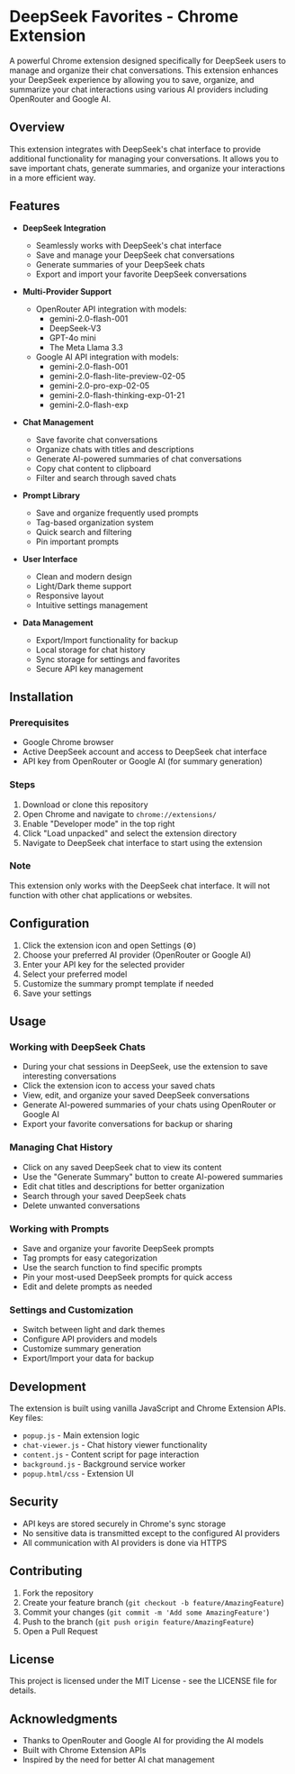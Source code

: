 # DeepSeek Favorites - Chrome Extension

A powerful Chrome extension designed specifically for DeepSeek users to manage and organize their chat conversations. This extension enhances your DeepSeek experience by allowing you to save, organize, and summarize your chat interactions using various AI providers including OpenRouter and Google AI.

## Overview

This extension integrates with DeepSeek's chat interface to provide additional functionality for managing your conversations. It allows you to save important chats, generate summaries, and organize your interactions in a more efficient way.

## Features

- **DeepSeek Integration**
  - Seamlessly works with DeepSeek's chat interface
  - Save and manage your DeepSeek chat conversations
  - Generate summaries of your DeepSeek chats
  - Export and import your favorite DeepSeek conversations

- **Multi-Provider Support**
  - OpenRouter API integration with models:
    - gemini-2.0-flash-001
    - DeepSeek-V3
    - GPT-4o mini
    - The Meta Llama 3.3
  - Google AI API integration with models:
    - gemini-2.0-flash-001
    - gemini-2.0-flash-lite-preview-02-05
    - gemini-2.0-pro-exp-02-05
    - gemini-2.0-flash-thinking-exp-01-21
    - gemini-2.0-flash-exp

- **Chat Management**
  - Save favorite chat conversations
  - Organize chats with titles and descriptions
  - Generate AI-powered summaries of chat conversations
  - Copy chat content to clipboard
  - Filter and search through saved chats

- **Prompt Library**
  - Save and organize frequently used prompts
  - Tag-based organization system
  - Quick search and filtering
  - Pin important prompts

- **User Interface**
  - Clean and modern design
  - Light/Dark theme support
  - Responsive layout
  - Intuitive settings management

- **Data Management**
  - Export/Import functionality for backup
  - Local storage for chat history
  - Sync storage for settings and favorites
  - Secure API key management

## Installation

### Prerequisites
- Google Chrome browser
- Active DeepSeek account and access to DeepSeek chat interface
- API key from OpenRouter or Google AI (for summary generation)

### Steps
1. Download or clone this repository
2. Open Chrome and navigate to `chrome://extensions/`
3. Enable "Developer mode" in the top right
4. Click "Load unpacked" and select the extension directory
5. Navigate to DeepSeek chat interface to start using the extension

### Note
This extension only works with the DeepSeek chat interface. It will not function with other chat applications or websites.

## Configuration

1. Click the extension icon and open Settings (⚙️)
2. Choose your preferred AI provider (OpenRouter or Google AI)
3. Enter your API key for the selected provider
4. Select your preferred model
5. Customize the summary prompt template if needed
6. Save your settings

## Usage

### Working with DeepSeek Chats
- During your chat sessions in DeepSeek, use the extension to save interesting conversations
- Click the extension icon to access your saved chats
- View, edit, and organize your saved DeepSeek conversations
- Generate AI-powered summaries of your chats using OpenRouter or Google AI
- Export your favorite conversations for backup or sharing

### Managing Chat History
- Click on any saved DeepSeek chat to view its content
- Use the "Generate Summary" button to create AI-powered summaries
- Edit chat titles and descriptions for better organization
- Search through your saved DeepSeek chats
- Delete unwanted conversations

### Working with Prompts
- Save and organize your favorite DeepSeek prompts
- Tag prompts for easy categorization
- Use the search function to find specific prompts
- Pin your most-used DeepSeek prompts for quick access
- Edit and delete prompts as needed

### Settings and Customization
- Switch between light and dark themes
- Configure API providers and models
- Customize summary generation
- Export/Import your data for backup

## Development

The extension is built using vanilla JavaScript and Chrome Extension APIs. Key files:

- `popup.js` - Main extension logic
- `chat-viewer.js` - Chat history viewer functionality
- `content.js` - Content script for page interaction
- `background.js` - Background service worker
- `popup.html/css` - Extension UI

## Security

- API keys are stored securely in Chrome's sync storage
- No sensitive data is transmitted except to the configured AI providers
- All communication with AI providers is done via HTTPS

## Contributing

1. Fork the repository
2. Create your feature branch (`git checkout -b feature/AmazingFeature`)
3. Commit your changes (`git commit -m 'Add some AmazingFeature'`)
4. Push to the branch (`git push origin feature/AmazingFeature`)
5. Open a Pull Request

## License

This project is licensed under the MIT License - see the LICENSE file for details.

## Acknowledgments

- Thanks to OpenRouter and Google AI for providing the AI models
- Built with Chrome Extension APIs
- Inspired by the need for better AI chat management 